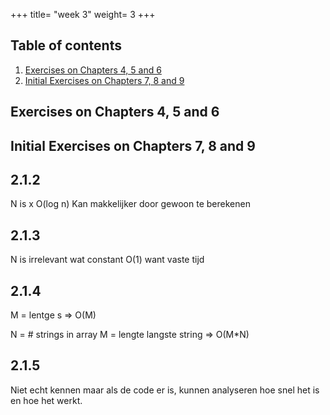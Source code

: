 +++
title= "week 3"
weight= 3
+++

## Table of contents

1. [Exercises on Chapters 4, 5 and 6](#exercises-on-chapters-4-5-and-6)
2. [Initial Exercises on Chapters 7, 8 and 9](#initial-exercises-on-chapters-7-8-and-9)

## Exercises on Chapters 4, 5 and 6

## Initial Exercises on Chapters 7, 8 and 9

## 2.1.2

N is x
O(log n)
Kan makkelijker door gewoon te berekenen

## 2.1.3

N is irrelevant wat constant
O(1) want vaste tijd

## 2.1.4

M = lentge s => O(M)

N = # strings in array
M = lengte langste string
=> O(M*N)

## 2.1.5

Niet echt kennen maar als de code er is, kunnen analyseren hoe snel het is en hoe het werkt.
